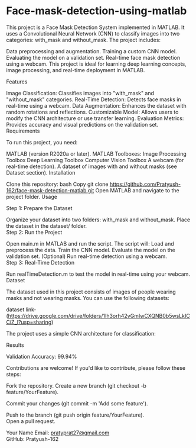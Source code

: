 # Face-mask-detection-using-matlab

This project is a Face Mask Detection System implemented in MATLAB. It uses a Convolutional Neural Network (CNN) to classify images into two categories: with_mask and without_mask. The project includes:

Data preprocessing and augmentation.
Training a custom CNN model.
Evaluating the model on a validation set.
Real-time face mask detection using a webcam.
This project is ideal for learning deep learning concepts, image processing, and real-time deployment in MATLAB.

Features

Image Classification: Classifies images into "with_mask" and "without_mask" categories.
Real-Time Detection: Detects face masks in real-time using a webcam.
Data Augmentation: Enhances the dataset with random rotations and reflections.
Customizable Model: Allows users to modify the CNN architecture or use transfer learning.
Evaluation Metrics: Provides accuracy and visual predictions on the validation set.
Requirements

To run this project, you need:

MATLAB (version R2020a or later).
MATLAB Toolboxes:
Image Processing Toolbox
Deep Learning Toolbox
Computer Vision Toolbox
A webcam (for real-time detection).
A dataset of images with and without masks (see Dataset section).
Installation

Clone this repository:
bash
Copy
git clone https://github.com/Pratyush-162/face-mask-detection-matlab.git
Open MATLAB and navigate to the project folder.
Usage<br/>

Step 1: Prepare the Dataset

Organize your dataset into two folders: with_mask and without_mask.
Place the dataset in the dataset/ folder.<br/>
Step 2: Run the Project

Open main.m in MATLAB and run the script.
The script will:
Load and preprocess the data.
Train the CNN model.
Evaluate the model on the validation set.
(Optional) Run real-time detection using a webcam.<br/>
Step 3: Real-Time Detection<br/>

Run realTimeDetection.m to test the model in real-time using your webcam.<br/>
Dataset

The dataset used in this project consists of images of people wearing masks and not wearing masks. You can use the following datasets:<br/>

dataset link- (https://drive.google.com/drive/folders/1Ih3orh42vGmIwCXQNB0b5wsLkICCiZ_l?usp=sharing)



The project uses a simple CNN architecture for classification:


Results

Validation Accuracy: 99.94%<br/>

Contributions are welcome! If you'd like to contribute, please follow these steps:

Fork the repository.
Create a new branch (git checkout -b feature/YourFeature).<br/>

Commit your changes (git commit -m 'Add some feature').<br/>

Push to the branch (git push origin feature/YourFeature).<br/>
Open a pull request.


Your Name
Email: pratyprat27@gmail.com<br/>
GitHub: Pratyush-162


